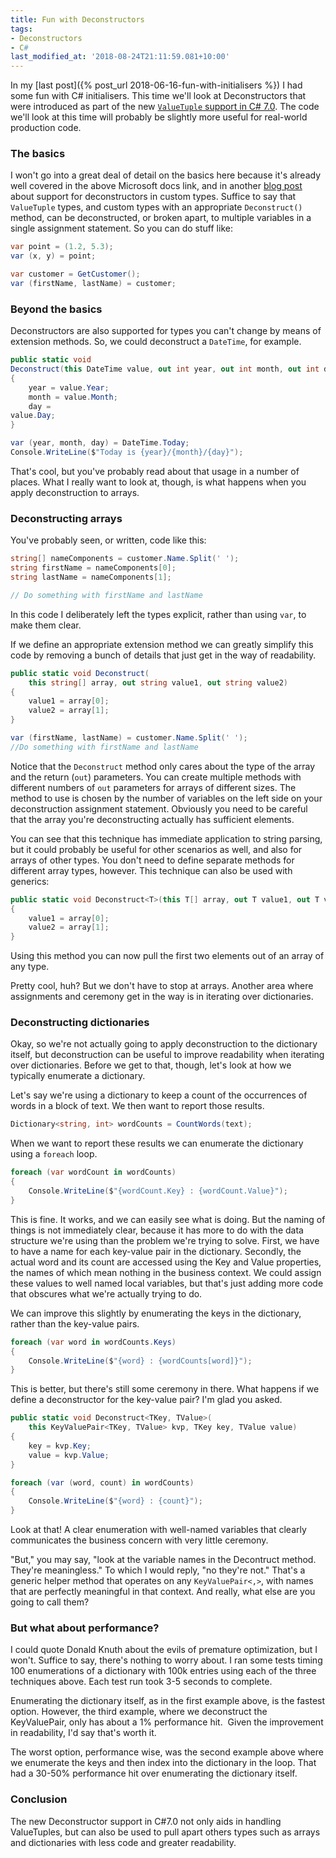 ```yaml
---
title: Fun with Deconstructors
tags:
- Deconstructors
- C#
last_modified_at: '2018-08-24T21:11:59.081+10:00'
---
```

In my [last post]({% post_url 2018-06-16-fun-with-initialisers %}) I had some
fun with C# initialisers. This time we'll look at Deconstructors that were
introduced as part of the new [`ValueTuple` support in C#
7.0](https://docs.microsoft.com/en-us/dotnet/csharp/whats-new/csharp-7#tuples).
The code we'll look at this time will probably be slightly more useful for
real-world production code.
<!--more-->

### The basics

I won't go into a great deal of detail on the basics here because it's already
well covered in the above Microsoft docs link, and in another [blog
post](https://andrewlock.net/deconstructors-for-non-tuple-types-in-c-7-0/) about
support for deconstructors in custom types. Suffice to say that `ValueTuple`
types, and custom types with an appropriate `Deconstruct()` method, can be
deconstructed, or broken apart, to multiple variables in a single assignment
statement. So you can do stuff like:

```csharp
var point = (1.2, 5.3);
var (x, y) = point;

var customer = GetCustomer();
var (firstName, lastName) = customer;
```

### Beyond the basics

Deconstructors are also supported for types you can't change by means of
extension methods. So, we could deconstruct a `DateTime`, for example.

```csharp
public static void
Deconstruct(this DateTime value, out int year, out int month, out int day)
{
    year = value.Year;
    month = value.Month;
    day =
value.Day;
}

var (year, month, day) = DateTime.Today;
Console.WriteLine($"Today is {year}/{month}/{day}");
```

That's cool, but you've probably read about that usage in a number of places.
What I really want to look at, though, is what happens when you apply
deconstruction to arrays.

### Deconstructing arrays

You've probably seen, or written, code like this:

```csharp
string[] nameComponents = customer.Name.Split(' ');
string firstName = nameComponents[0];
string lastName = nameComponents[1];

// Do something with firstName and lastName
```

In this code I deliberately left the types explicit, rather than using `var`, to
make them clear.

If we define an appropriate extension method we can greatly simplify this code
by removing a bunch of details that just get in the way of readability.

```csharp
public static void Deconstruct(
    this string[] array, out string value1, out string value2)
{
    value1 = array[0];
    value2 = array[1];
}

var (firstName, lastName) = customer.Name.Split(' ');
//Do something with firstName and lastName
```

Notice that the `Deconstruct` method only cares about the type of the array and
the return (`out`) parameters. You can create multiple methods with different
numbers of `out` parameters for arrays of different sizes. The method to use is
chosen by the number of variables on the left side on your deconstruction
assignment statement. Obviously you need to be careful that the array you're
deconstructing actually has sufficient elements.

You can see that this technique has immediate application to string parsing, but
it could probably be useful for other scenarios as well, and also for arrays of
other types. You don't need to define separate methods for different array
types, however. This technique can also be used with generics:

```csharp
public static void Deconstruct<T>(this T[] array, out T value1, out T value2)
{
    value1 = array[0];
    value2 = array[1];
}
```

Using this method you can now pull the first two elements out of an array of any
type.

Pretty cool, huh? But we don't have to stop at arrays. Another area where
assignments and ceremony get in the way is in iterating over dictionaries.

### Deconstructing dictionaries

Okay, so we're not actually going to apply deconstruction to the dictionary
itself, but deconstruction can be useful to improve readability when iterating
over dictionaries. Before we get to that, though, let's look at how we typically
enumerate a dictionary.

Let's say we're using a dictionary to keep a count of the occurrences of words
in a block of text. We then want to report those results.

```csharp
Dictionary<string, int> wordCounts = CountWords(text);
```

When we want to report these results we can enumerate the dictionary using a
`foreach` loop.

```csharp
foreach (var wordCount in wordCounts)
{
    Console.WriteLine($"{wordCount.Key} : {wordCount.Value}");
}
```

This is fine. It works, and we can easily see what is doing. But the naming of
things is not immediately clear, because it has more to do with the data
structure we're using than the problem we're trying to solve. First, we have to
have a name for each key-value pair in the dictionary. Secondly, the actual word
and its count are accessed using the Key and Value properties, the names of
which mean nothing in the business context. We could assign these values to well
named local variables, but that's just adding more code that obscures what we're
actually trying to do.

We can improve this slightly by enumerating the keys in the dictionary, rather
than the key-value pairs.

```csharp
foreach (var word in wordCounts.Keys)
{
    Console.WriteLine($"{word} : {wordCounts[word]}");
}
```

This is better, but there's still some ceremony in there. What happens if we
define a deconstructor for the key-value pair? I'm glad you asked.

```csharp
public static void Deconstruct<TKey, TValue>(
    this KeyValuePair<TKey, TValue> kvp, TKey key, TValue value)
{
    key = kvp.Key;
    value = kvp.Value;
}

foreach (var (word, count) in wordCounts)
{
    Console.WriteLine($"{word} : {count}");
}
```

Look at that! A clear enumeration with well-named variables that clearly
communicates the business concern with very little ceremony.

"But," you may say, "look at the variable names in the Decontruct method.
They're meaningless." To which I would reply, "no they're not." That's a generic
helper method that operates on any `KeyValuePair<,>`, with names that are perfectly
meaningful in that context. And really, what else are you going to call them?

### But what about performance?

I could quote Donald Knuth about the evils of premature optimization, but I
won't. Suffice to say, there's nothing to worry about. I ran some tests timing
100 enumerations of a dictionary with 100k entries using each of the three
techniques above. Each test run took 3-5 seconds to complete.

Enumerating the dictionary itself, as in the first example above, is the fastest
option. However, the third example, where we deconstruct the KeyValuePair, only
has about a 1% performance hit.  Given the improvement in readability, I'd say
that's worth it.

The worst option, performance wise, was the second example above where we
enumerate the keys and then index into the dictionary in the loop. That had a
30-50% performance hit over enumerating the dictionary itself.

### Conclusion

The new Deconstructor support in C#7.0 not only aids in handling ValueTuples,
but can also be used to pull apart others types such as arrays and dictionaries
with less code and greater readability.
